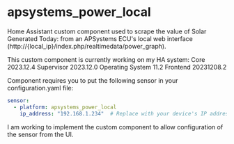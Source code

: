 # apsystems_power_local
Home Assistant custom component used to scrape the value of Solar Generated Today: from an APSystems ECU's local web interface (http://{local_ip}/index.php/realtimedata/power_graph).

This custom component is currently working on my HA system:
Core 2023.12.4
Supervisor 2023.12.0
Operating System 11.2
Frontend 20231208.2

Component requires you to put the following sensor in your configuration.yaml file:

```yaml
sensor:
  - platform: apsystems_power_local
    ip_address: "192.168.1.234"  # Replace with your device's IP address
```

I am working to implement the custom component to allow configuration of the sensor from the UI.
